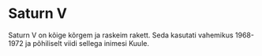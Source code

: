 # Saturn V

Saturn V on kõige kõrgem ja raskeim rakett. Seda kasutati vahemikus 1968-1972 ja
põhiliselt viidi sellega inimesi Kuule.
